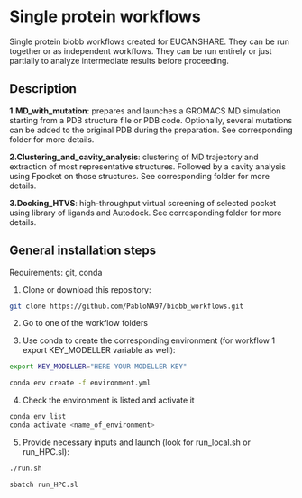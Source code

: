 # Single protein workflows

Single protein biobb workflows created for EUCANSHARE. They can be run together or as independent workflows. They can be run entirely or just partially to analyze intermediate results before proceeding.

## Description

**1.MD_with_mutation**: prepares and launches a GROMACS MD simulation starting from a PDB structure file or PDB code. Optionally, several mutations can be added to the original PDB during the preparation. See corresponding folder for more details.

**2.Clustering_and_cavity_analysis**: clustering of MD trajectory and extraction of most representative structures. Followed by a cavity analysis using Fpocket on those structures. See corresponding folder for more details.

**3.Docking_HTVS**: high-throughput virtual screening of selected pocket using library of ligands and Autodock. See corresponding folder for more details.

## General installation steps

Requirements: git, conda

1. Clone or download this repository:

```bash
git clone https://github.com/PabloNA97/biobb_workflows.git
```

2. Go to one of the workflow folders 

3. Use conda to create the corresponding environment (for workflow 1 export KEY_MODELLER variable as well):

```bash
export KEY_MODELLER="HERE YOUR MODELLER KEY"
```

```bash
conda env create -f environment.yml
```

4. Check the environment is listed and activate it

```bash
conda env list
conda activate <name_of_environment>
```

5. Provide necessary inputs and launch (look for run_local.sh or run_HPC.sl):

```bash
./run.sh
```

```bash
sbatch run_HPC.sl
```

